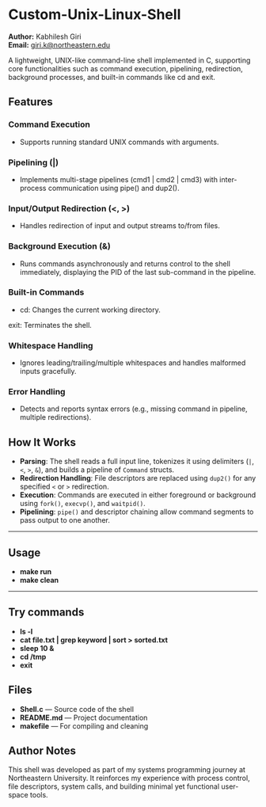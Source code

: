 # Custom-Unix-Linux-Shell

**Author:** Kabhilesh Giri  
**Email:** giri.k@northeastern.edu  

A lightweight, UNIX-like command-line shell implemented in C, supporting core functionalities such as command execution, pipelining, redirection, background processes, and built-in commands like cd and exit.

## Features
### Command Execution
- Supports running standard UNIX commands with arguments.

### Pipelining (|)
- Implements multi-stage pipelines (cmd1 | cmd2 | cmd3) with inter-process communication using pipe() and dup2().

### Input/Output Redirection (<, >)
- Handles redirection of input and output streams to/from files.

### Background Execution (&)
- Runs commands asynchronously and returns control to the shell immediately, displaying the PID of the last sub-command in the pipeline.

### Built-in Commands

- cd: Changes the current working directory.

exit: Terminates the shell.

### Whitespace Handling
- Ignores leading/trailing/multiple whitespaces and handles malformed inputs gracefully.

### Error Handling
- Detects and reports syntax errors (e.g., missing command in pipeline, multiple redirections).

## How It Works
- **Parsing**: The shell reads a full input line, tokenizes it using delimiters (`|`, `<`, `>`, `&`), and builds a pipeline of `Command` structs.
- **Redirection Handling**: File descriptors are replaced using `dup2()` for any specified `<` or `>` redirection.
- **Execution**: Commands are executed in either foreground or background using `fork()`, `execvp()`, and `waitpid()`.
- **Pipelining**: `pipe()` and descriptor chaining allow command segments to pass output to one another.

---

## Usage 
- **make run**
- **make clean**

---

## Try commands
- **ls -l**
- **cat file.txt | grep keyword | sort > sorted.txt**
- **sleep 10 &**
- **cd /tmp**
- **exit**

## Files
- **Shell.c** — Source code of the shell
- **README.md** — Project documentation
- **makefile** — For compiling and cleaning

## Author Notes
This shell was developed as part of my systems programming journey at Northeastern University. It reinforces my experience with process control, file descriptors, system calls, and building minimal yet functional user-space tools.
